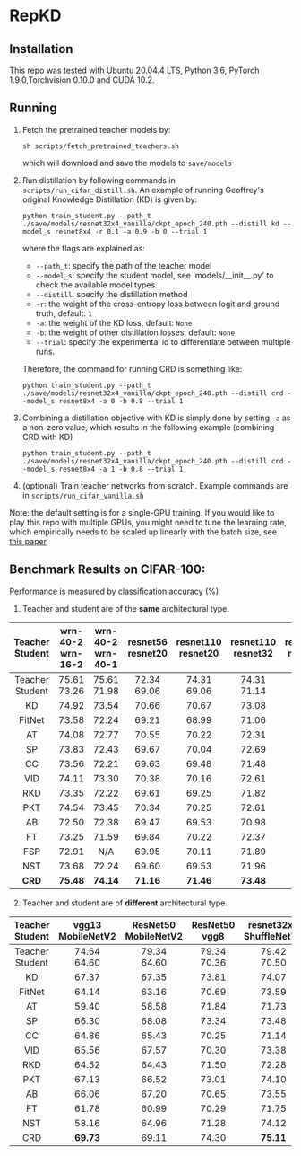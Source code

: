 # RepKD


## Installation

This repo was tested with Ubuntu 20.04.4 LTS, Python 3.6, PyTorch 1.9.0,Torchvision 0.10.0 and CUDA 10.2.

## Running

1. Fetch the pretrained teacher models by:

    ```
    sh scripts/fetch_pretrained_teachers.sh
    ```
   which will download and save the models to `save/models`
   
2. Run distillation by following commands in `scripts/run_cifar_distill.sh`. An example of running Geoffrey's original Knowledge Distillation (KD) is given by:

    ```
    python train_student.py --path_t ./save/models/resnet32x4_vanilla/ckpt_epoch_240.pth --distill kd --model_s resnet8x4 -r 0.1 -a 0.9 -b 0 --trial 1
    ```
    where the flags are explained as:
    - `--path_t`: specify the path of the teacher model
    - `--model_s`: specify the student model, see 'models/\_\_init\_\_.py' to check the available model types.
    - `--distill`: specify the distillation method
    - `-r`: the weight of the cross-entropy loss between logit and ground truth, default: `1`
    - `-a`: the weight of the KD loss, default: `None`
    - `-b`: the weight of other distillation losses, default: `None`
    - `--trial`: specify the experimental id to differentiate between multiple runs.
    
    Therefore, the command for running CRD is something like:
    ```
    python train_student.py --path_t ./save/models/resnet32x4_vanilla/ckpt_epoch_240.pth --distill crd --model_s resnet8x4 -a 0 -b 0.8 --trial 1
    ```
    
3. Combining a distillation objective with KD is simply done by setting `-a` as a non-zero value, which results in the following example (combining CRD with KD)
    ```
    python train_student.py --path_t ./save/models/resnet32x4_vanilla/ckpt_epoch_240.pth --distill crd --model_s resnet8x4 -a 1 -b 0.8 --trial 1     
    ```

4. (optional) Train teacher networks from scratch. Example commands are in `scripts/run_cifar_vanilla.sh`

Note: the default setting is for a single-GPU training. If you would like to play this repo with multiple GPUs, you might need to tune the learning rate, which empirically needs to be scaled up linearly with the batch size, see [this paper](https://arxiv.org/abs/1706.02677)

## Benchmark Results on CIFAR-100:

Performance is measured by classification accuracy (%)

1. Teacher and student are of the **same** architectural type.

| Teacher <br> Student | wrn-40-2 <br> wrn-16-2 | wrn-40-2 <br> wrn-40-1 | resnet56 <br> resnet20 | resnet110 <br> resnet20 | resnet110 <br> resnet32 | resnet32x4 <br> resnet8x4 | vgg13 <br> vgg8  |
|:--------------------:|:----------------------:|:----------------------:|:----------------------:|:-----------------------:|:-----------------------:|:-------------------------:|:----------------:|
| Teacher <br> Student |    75.61 <br> 73.26    |    75.61 <br> 71.98    |    72.34 <br> 69.06    |    74.31 <br> 69.06     |    74.31 <br> 71.14     |     79.42 <br> 72.50      | 74.64 <br> 70.36 |
|          KD          |         74.92          |         73.54          |         70.66          |          70.67          |          73.08          |           73.33           |      72.98       |
|        FitNet        |         73.58          |         72.24          |         69.21          |          68.99          |          71.06          |           73.50           |      71.02       |
|          AT          |         74.08          |         72.77          |         70.55          |          70.22          |          72.31          |           73.44           |      71.43       |
|          SP          |         73.83          |         72.43          |         69.67          |          70.04          |          72.69          |           72.94           |      72.68       |
|          CC          |         73.56          |         72.21          |         69.63          |          69.48          |          71.48          |           72.97           |      70.71       |
|         VID          |         74.11          |         73.30          |         70.38          |          70.16          |          72.61          |           73.09           |      71.23       |
|         RKD          |         73.35          |         72.22          |         69.61          |          69.25          |          71.82          |           71.90           |      71.48       |
|         PKT          |         74.54          |         73.45          |         70.34          |          70.25          |          72.61          |           73.64           |      72.88       |
|          AB          |         72.50          |         72.38          |         69.47          |          69.53          |          70.98          |           73.17           |      70.94       |
|          FT          |         73.25          |         71.59          |         69.84          |          70.22          |          72.37          |           72.86           |      70.58       |
|         FSP          |         72.91          |          N/A           |         69.95          |          70.11          |          71.89          |           72.62           |      70.23       |
|         NST          |         73.68          |         72.24          |         69.60          |          69.53          |          71.96          |           73.30           |      71.53       |
|       **CRD**        |       **75.48**        |       **74.14**        |       **71.16**        |        **71.46**        |        **73.48**        |         **75.51**         |    **73.94**     |

2. Teacher and student are of **different** architectural type.

| Teacher <br> Student | vgg13 <br> MobileNetV2 | ResNet50 <br> MobileNetV2 | ResNet50 <br> vgg8 | resnet32x4 <br> ShuffleNetV1 | resnet32x4 <br> ShuffleNetV2 | wrn-40-2 <br> ShuffleNetV1 |
|:--------------------:|:----------------------:|:-------------------------:|:------------------:|:----------------------------:|:----------------------------:|:--------------------------:|
| Teacher <br> Student |    74.64 <br> 64.60    |     79.34 <br> 64.60      |  79.34 <br> 70.36  |       79.42 <br> 70.50       |       79.42 <br> 71.82       |      75.61 <br> 70.50      |
|          KD          |         67.37          |           67.35           |       73.81        |            74.07             |            74.45             |           74.83            |
|        FitNet        |         64.14          |           63.16           |       70.69        |            73.59             |            73.54             |           73.73            |
|          AT          |         59.40          |           58.58           |       71.84        |            71.73             |            72.73             |           73.32            |
|          SP          |         66.30          |           68.08           |       73.34        |            73.48             |            74.56             |           74.52            |
|          CC          |         64.86          |           65.43           |       70.25        |            71.14             |            71.29             |           71.38            |
|         VID          |         65.56          |           67.57           |       70.30        |            73.38             |            73.40             |           73.61            |
|         RKD          |         64.52          |           64.43           |       71.50        |            72.28             |            73.21             |           72.21            |
|         PKT          |         67.13          |           66.52           |       73.01        |            74.10             |            74.69             |           73.89            |
|          AB          |         66.06          |           67.20           |       70.65        |            73.55             |            74.31             |           73.34            |
|          FT          |         61.78          |           60.99           |       70.29        |            71.75             |            72.50             |           72.03            |
|         NST          |         58.16          |           64.96           |       71.28        |            74.12             |            74.68             |           74.89            |
|       CRD        |       **69.73**        |         69.11         |     74.30     |          **75.11**           |          **75.65**           |         **76.05**          |





